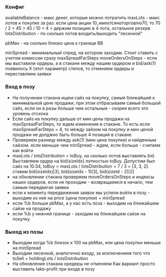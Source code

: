 ### Конфиг
availableBalance - макс денег, которые можно потратить
maxLots - макс лотов к покупке за раз.
  если цена акции 10$, имеется на торговлю 70$, то 70 / 2 = 45 > 45 / 10 = 4 > держим позицию в 4 лота, остальное резерв 
lotsDistribution - по сколько лотов входить/выходить "лесенкой"


pbMax - на сколько близко цена к границе BB


minSpread - минимальный спред, на котором заходим. Стоит ставить с учетом комиссии сразу
maxSpreadFarSteps 
moveOrdersOnSteps - если мы выставили ордеры, а в стакане между нашим ордером и bid/ask(1) появилось Х (этот параметр) степов, то отменяем ордеры и переставляем заявки 

### Вход в позу
 - На получении стакана ищем сайз на покупку, самый ближайший к минимальной цене продажи, при этом отбрасываем самый большой сайз, если он в разы больше чем остальные - скорее всего это уровень отскока
 - Если сайз на покупку дальше от мин цены продажи на maxSpreadFarSteps, то ждем изменения в стакане. То есть если maxSpreadFarSteps = 4, то между зайзом на покупку и мин ценой продажи не долджно быть больше 4 позиций в стакане
 - Проверяем разницу между ask(1) (мин цена покупки) и найденным сайзом. если меньше чем minSpread - ждем, если больше - считаем как войти
 - maxLots / lotsDistribution = toBuy, на сколько лотов выставлять bid. Выставляем ордер на bid(sizeIdx) лотностью toBuy. Допустим был сайз на 10.34, toBuy = maxLots / lotsDistribution = 7 / 3 = [3, 3, 2]. ставим bid(sizeIdx)[3], bid(sizeIdx - 1)[3], bid(sizeId - 2)[2]
 - на обновление стакана проверяем moveOrdersOnSteps и индексы наших ордеров, если не проходим - возвращаемся в начало, тем самым передвигая заявки
 - если к моменту передвижения заявок мы успели войти в позу - выходим из нее на price (цена покупки) + minSpread
 - если %b больше pbMax, а у нас есть поза - выходим на ближайшем сайзе на продажу
 - если %b у нижней границе - заходим на ближайшем сайзе на покупку

### Выход из позы
 - Выходим когда %b близок к 100 на pbMax, или цена покупки меньше на minSpread
 - Выходим лесенкой, аналогично входу, за исключением того что toSell = holdingLots / lotsDistribution
 - На обновление стакана оредеры не отменяем
 Как вариант просто выставить take-profit при входе в позу
 